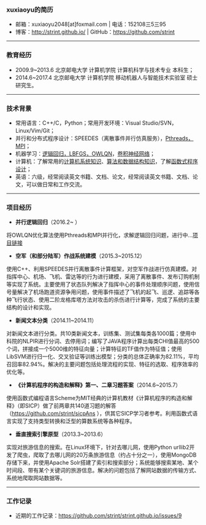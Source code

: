 ### xuxiaoyu的简历
* 邮箱：xuxiaoyu2048[at]foxmail.com | 电话：152108三5三95 
* 博客：http://strint.github.io/ | GitHub：https://github.com/strint  

---

### 教育经历
* 2009.9~2013.6 北京邮电大学 计算机学院 计算机科学与技术专业 本科生；
* 2014.6~2017.4 北京邮电大学 计算机学院 移动机器人与智能技术实验室 硕士研究生。


---

### 技术背景
* 常用语言：C++/C，Python；常用开发环境：Visual Studio/SVN，Linux/Vim/Git；
* 并行和分布式程序设计：SPEEDES（离散事件并行仿真服务），[Pthreads，MPI](https://github.com/strint/DML/tree/master/logistic_regression)；
* 机器学习：[逻辑回归，LBFGS，OWLQN](https://github.com/strint/LogisticRegression_OWLQN_Notes)，[卷积神经网络](http://blog.csdn.net/strint/article/details/44163869)；
* 计算机：了解常用的[计算机系统知识](https://github.com/strint/littleWheels/tree/master/CSAPP)、[算法和数据结构知识](https://github.com/strint/littleWheels/tree/master/AlgorithmsAndDataStructures)，了解[函数式程序设计](https://github.com/strint/sicpAns)；
* 英语：六级，经常阅读英文书籍、文档、论文，经常阅读英文书籍、文档、论文，可以做日常和工作交流。

---

### 项目经历
* **并行逻辑回归**（2016.2~ ）

将OWLQN优化算法使用Pthreads和MPI并行化，求解逻辑回归问题，进行中...[项目链接](https://github.com/strint/DML/tree/master/logistic_regression)

* **空军（和部分陆军）作战系统建模**（2015.3~2015.12）

使用C++、利用SPEEDES并行离散事件计算框架，对空军作战进行仿真建模。对指挥中心、机场、飞机、雷达等的行为进行建模，采用了离散事件、发布订购机制等实现了系统。主要使用了状态队列解决了指挥中心的事件处理顺序问题，使用信号量解决了机场跑道资源争用问题，使用事件描述了飞机的起飞、巡逻、追踪等各种飞行状态、使用二阶龙格库塔方法对攻击的杀伤进行计算等，完成了系统的主要结构的设计和实现。

* **新闻文本分类**（2014.11~2014.11）

对新闻文本进行分类。共10类新闻文本，训练集、测试集每类各1000篇；使用中科院的NLPIR进行分词、去停用词；编写了JAVA程序计算出每类CHI值最高的500个词，拼接成一个5000维的特征向量；计算特征的TF值作为特征值；使用LibSVM进行归一化、交叉验证等训练出模型；分类的总体正确率为82.11%，平均召回率82.94%。解决的主要问题包括处理流程的实现、特征的选取、程序效率的优化等。

* **《计算机程序的构造和解释》第一、二章习题答案**（2014.6~2015.7）

使用函数式编程语言Scheme为MIT经典的计算机教材《计算机程序的构造和解释》（即SICP）做了前两章共140道习题的解答（https://github.com/strint/sicpAns ），供其它SICP学习者参考。利用函数式语言实现了支持类型转换和泛型的算数系统等各种程序。

* **垂直搜索引擎原型**（2013.3~2013.6）

实现对旅游信息的搜索。在Linux环境下，针对去哪儿网，使用Python urllib2开发了爬虫，爬取了去哪儿网的20万条旅游信息（约占十分之一），使用MongoDB存储下来，并使用Apache Solr搭建了索引和搜索部分；系统能够搜索某地、某个时间段、带有某个关键词的旅游信息。解决的问题包括了解网站数据的传输方式、系统地爬取网站数据等。

---

### 工作记录
* 近期的工作记录：https://github.com/strint/strint.github.io/issues/9

